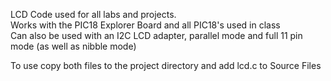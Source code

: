 LCD Code used for all labs and projects.  
Works with the PIC18 Explorer Board and all PIC18's used in class  
Can also be used with an I2C LCD adapter, parallel mode and full 11 pin mode (as well as nibble mode) 

To use copy both files to the project directory and add lcd.c to Source Files   
